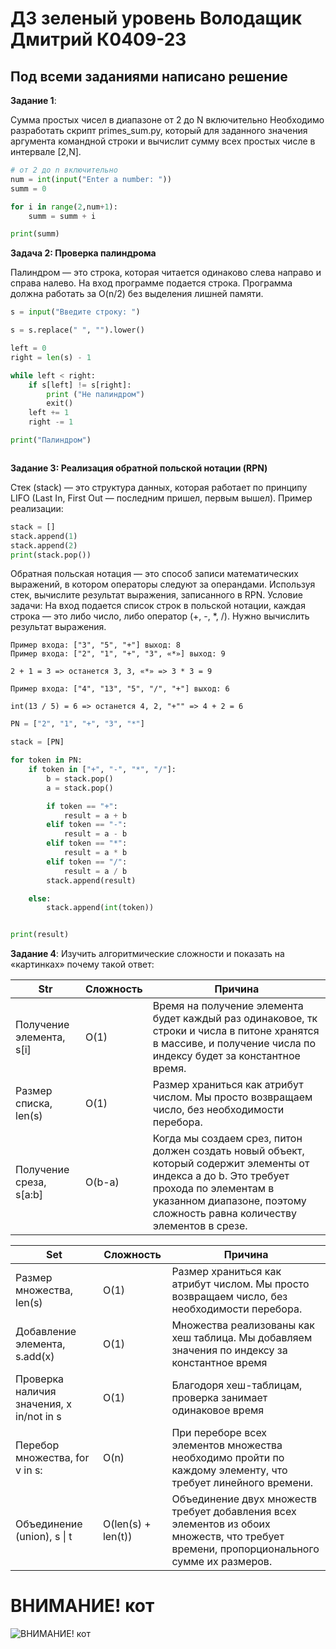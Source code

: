 # ДЗ зеленый уровень Володащик Дмитрий К0409-23
## Под всеми заданиями написано решение
**Задание 1**:

Сумма простых чисел в диапазоне от 2 до N включительно
Необходимо разработать скрипт primes_sum.py, который для заданного значения аргумента командной строки и вычислит сумму всех простых числе в интервале [2,N].

```python
# от 2 до n включительно
num = int(input("Enter a number: "))
summ = 0

for i in range(2,num+1):
    summ = summ + i

print(summ)
```

**Задача 2: Проверка палиндрома**

Палиндром — это строка, которая читается одинаково слева направо и справа налево. 
На вход программе подается строка. 
Программа должна работать за O(n/2) без выделения лишней памяти. 
```python
s = input("Введите строку: ")

s = s.replace(" ", "").lower()

left = 0
right = len(s) - 1

while left < right:
    if s[left] != s[right]:
        print ("Не палиндром")
        exit()
    left += 1
    right -= 1

print("Палиндром")



```

**Задание 3: Реализация обратной польской нотации (RPN)**

Стек (stack) — это структура данных, которая работает по принципу LIFO (Last In, First Out — последним пришел, первым вышел).
Пример реализации: 

```python test.py
stack = []
stack.append(1)
stack.append(2)
print(stack.pop())
```

Обратная польская нотация — это способ записи математических выражений, в котором операторы следуют за операндами. Используя стек, вычислите результат выражения, записанного в RPN.
Условие задачи: На вход подается список строк в польской нотации, каждая строка — это либо число, либо оператор (+, -, *, /). Нужно вычислить результат выражения.
```text
Пример входа: ["3", "5", "+"] выход: 8
Пример входа: ["2", "1", "+", "3", «*»] выход: 9

2 + 1 = 3 => останется 3, 3, «*» => 3 * 3 = 9

Пример входа: ["4", "13", "5", "/", "+"] выход: 6

int(13 / 5) = 6 => останется 4, 2, "+"" => 4 + 2 = 6
```
```python
PN = ["2", "1", "+", "3", "*"]

stack = [PN]

for token in PN:
    if token in ["+", "-", "*", "/"]:
        b = stack.pop()
        a = stack.pop()

        if token == "+":
            result = a + b
        elif token == "-":
            result = a - b
        elif token == "*":
            result = a * b
        elif token == "/":
            result = a / b
        stack.append(result)

    else:
        stack.append(int(token))


print(result)
```


**Задание 4**: Изучить алгоритмические сложности и показать на «картинках» почему такой ответ:

|Str      | Сложность| Причина            |
|------------- | -------------| -----------------|
|Получение элемента, s[i]  | O(1)| Время на получение элемента будет каждый раз одинаковое, тк строки и числа в питоне хранятся в массиве, и получение числа по индексу будет за константное время.|
|Размер списка, len(s)  | O(1)| Размер храниться как атрибут числом. Мы просто возвращаем число, без необходимости перебора.|
|Получение среза, s[a:b] | O(b-a)| Когда мы создаем срез, питон должен создать новый объект, который содержит элементы от индекса a до b. Это требует прохода по элементам в указанном диапазоне, поэтому сложность равна количеству элементов в срезе.|


| Set                                      | Сложность| Причина                                    |
|------------------------------------------|-------------|---------------------------------|
| Размер множества, len(s)                 | O(1)| Размер храниться как атрибут числом. Мы просто возвращаем число, без необходимости перебора.|
| Добавление элемента, s.add(x)            | O(1)| Множества реализованы как хеш таблица. Мы добавляем значения по индексу за константное время|
| Проверка наличия значения, x in/not in s | O(1)| Благодоря хеш-таблицам, проверка занимает одинаковое время|
| Перебор множества, for v in s:           | O(n)| При переборе всех элементов множества необходимо пройти по каждому элементу, что требует линейного времени.|
| Объединение (union), s \| t              | O(len(s) + len(t))| Объединение двух множеств требует добавления всех элементов из обоих множеств, что требует времени, пропорционального сумме их размеров.|

# ВНИМАНИЕ! кот
![ВНИМАНИЕ! кот](https://encrypted-tbn0.gstatic.com/images?q=tbn:ANd9GcRH0iPqW-o0gJZoDRHR2foC9NF6igJdfPQQx27i8v6wdW1Vy6hahBFOe3lXoK8mWYInjcA&usqp=CAU)
